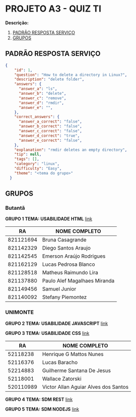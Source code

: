 # PROJETO A3 - QUIZ TI

**Descrição:**


1. [PADRÃO RESPOSTA SERVIÇO](#PADRÃO-RESPOSTA-SERVIÇO)
2. [GRUPOS](#GRUPOS)

## PADRÃO RESPOSTA SERVIÇO

~~~json
{
    "id": 1,
    "question": "How to delete a directory in Linux?",
    "description": "delete folder",
    "answers": {
      "answer_a": "ls",
      "answer_b": "delete",
      "answer_c": "remove",
      "answer_d": "rmdir",
      "answer_e": "",
    },
    "correct_answers": {
      "answer_a_correct": "false",
      "answer_b_correct": "false",
      "answer_c_correct": "false",
      "answer_d_correct": "true",
      "answer_e_correct": "false",
    },
    "explanation": "rmdir deletes an empty directory",
    "tip": null,
    "tags": [],
    "category": "linux",
    "difficulty": "Easy",
    "theme": "<tema do grupo>"
  }
~~~

## GRUPOS

### Butantã 

**GRUPO 1 TEMA: USABILIDADE HTML** [link](https://github.com/TIQuizApi/GROUP01)

| RA        | NOME COMPLETO                |
|-----------|------------------------------|
| 821121694 | Bruna Casagrande             |
| 821142329 | Diego Santos Araujo          |
| 821142545 | Emerson Araújo Rodrigues     |
| 821162129 | Lucas Pedrosa Blanco         |
| 821128518 | Matheus Raimundo Lira        |
| 821137880 | Paulo Alef Magalhaes Miranda |
| 821149456 | Samuel Junior                |
| 821140092 | Stefany Piemontez            |

### UNIMONTE

**GRUPO 2  TEMA: USABILIDADE JAVASCRIPT** [link](https://github.com/TIQuizApi/GROUP02)

**GRUPO 3 TEMA: USABILIDADE CSS** [link](https://github.com/TIQuizApi/GROUP03)

| RA        | NOME COMPLETO                        |
|-----------|--------------------------------------|
| 52118238  | Henrique G Mattos Nunes              |
| 52116376  | Lucas Baracho                        |
| 52214883  | Guilherme Santana De Jesus           |
| 52118001  | Wallace Zatorski                     |
| 520110989 | Victor Allan Aguiar Alves dos Santos	 |

**GRUPO 4 TEMA: SDM REST** [link](https://github.com/TIQuizApi/GROUP04)

**GRUPO 5 TEMA: SDM NODEJS** [link](https://github.com/TIQuizApi/GROUP05)

